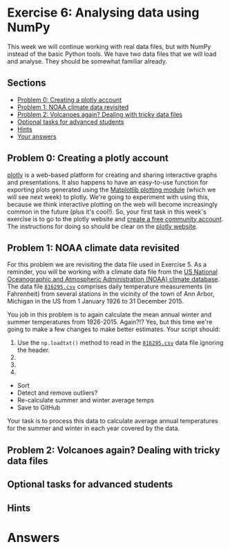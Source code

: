 # Exercise 6: Analysing data using NumPy
This week we will continue working with real data files, but with NumPy instead of the basic Python tools.
We have two data files that we will load and analyse.
They should be somewhat familiar already.

## Sections
- [Problem 0: Creating a plotly account](#problem-0-creating-a-plotly-account)
- [Problem 1: NOAA climate data revisited](#problem-1-noaa-climate-data-revisited)
- [Problem 2: Volcanoes again? Dealing with tricky data files](#problem-2-volcanoes-again-dealing-with-tricky-data-files)
- [Optional tasks for advanced students](#optional-tasks-for-advanced-students)
- [Hints](#hints)
- [Your answers](#answers)

## Problem 0: Creating a plotly account
[plotly](https://plot.ly/) is a web-based platform for creating and sharing interactive graphs and presentations.
It also happens to have an easy-to-use function for exporting plots generated using the [Matplotlib plotting module](http://matplotlib.org/) (which we will see next week) to plotly.
We're going to experiment with using this, because we think interactive plotting on the web will become increasingly common in the future (plus it's cool!).
So, your first task in this week's exercise is to go to the plotly website and [create a free community account](https://plot.ly/accounts/login/?action=signup).
The instructions for doing so should be clear on the [plotly website](https://plot.ly/).

## Problem 1: NOAA climate data revisited
For this problem we are revisiting the data file used in Exercise 5.
As a reminder, you will be working with a climate data file from the [US National Oceanographic and Atmospheric Administration (NOAA) climate database](https://www.ncdc.noaa.gov/cdo-web/).
The data file [`816295.csv`](Data/816295.csv) comprises daily temperature measurements (in Fahrenheit) from several stations in the vicinity of the town of Ann Arbor, Michigan in the US from 1 January 1926 to 31 December 2015.

You job in this problem is to again calculate the mean annual winter and summer temperatures from 1926-2015.
Again?!?
Yes, but this time we're going to make a few changes to make better estimates.
Your script should:
1. Use the `np.loadtxt()` method to read in the [`816295.csv`](Data/816295.csv) data file ignoring the header.
2. 
3. 
4. 






- Sort
- Detect and remove outliers?
- Re-calculate summer and winter average temps
- Save to GitHub



Your task is to process this data to calculate average annual temperatures for the summer and winter in each year covered by the data.

## Problem 2: Volcanoes again? Dealing with tricky data files

## Optional tasks for advanced students

## Hints

# Answers
